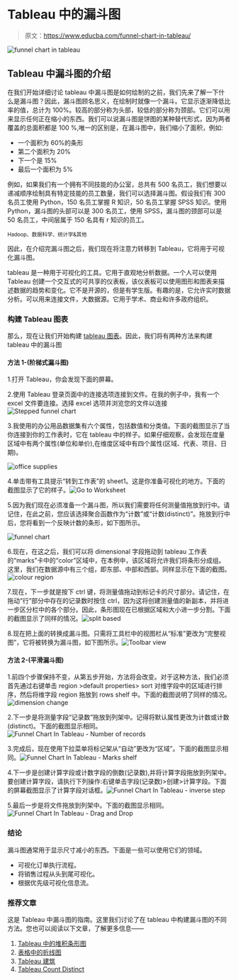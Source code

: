 # Tableau 中的漏斗图

> 原文：<https://www.educba.com/funnel-chart-in-tableau/>

![funnel chart in tableau](img/3409a532f7b0dc732cc0df16c20989c5.png)



## Tableau 中漏斗图的介绍

在我们开始详细讨论 tableau 中漏斗图是如何绘制的之前，我们先来了解一下什么是漏斗图？因此，漏斗图顾名思义，在绘制时就像一个漏斗。它显示逐渐降低比率的值，总计为 100%。较高的部分称为头部，较低的部分称为颈部。它们可以用来显示任何正在缩小的东西。我们可以说漏斗图是饼图的某种替代形式，因为两者覆盖的总面积都是 100 %,唯一的区别是，在漏斗图中，我们缩小了面积，例如:

*   一个面积为 60%的条形
*   第二个面积为 20%
*   下一个是 15%
*   最后一个面积为 5%

例如，如果我们有一个拥有不同技能的办公室，总共有 500 名员工，我们想要以递减顺序绘制具有特定技能的员工数量，我们可以选择漏斗图。假设我们有 300 名员工使用 Python，150 名员工掌握 R 知识，50 名员工掌握 SPSS 知识。使用 Python，漏斗图的头部可以是 300 名员工，使用 SPSS，漏斗图的颈部可以是 50 名员工，中间层属于 150 名具有 r 知识的员工。

<small>Hadoop、数据科学、统计学&其他</small>

因此，在介绍完漏斗图之后，我们现在将注意力转移到 Tableau，它将用于可视化漏斗图。

tableau 是一种用于可视化的工具。它用于直观地分析数据。一个人可以使用 Tableau 创建一个交互式的可共享的仪表板，该仪表板可以使用图形和图表来描述数据的趋势和变化。它不是开源的，但是有学生版。有趣的是，它允许实时数据分析。可以用来连接文件，大数据源。它用于学术、商业和许多政府组织。

### 构建 Tableau 图表

那么，现在让我们开始构建 [tableau 图表](https://www.educba.com/tableau-charts/)。因此，我们将有两种方法来构建 tableau 中的漏斗图

#### 方法 1-(阶梯式漏斗图)

1.打开 Tableau，你会发现下面的屏幕。

2.使用 Tableau 登录页面中的连接选项连接到文件。在我的例子中，我有一个 excel 文件要连接。选择 excel 选项并浏览您的文件以连接![Stepped funnel chart](img/13600459cf546395c76ef422fd2029ed.png)



3.我使用的办公用品数据集有六个属性，包括数值和分类值。下面的截图显示了当你连接到你的工作表时，它在 tableau 中的样子。如果仔细观察，会发现在度量区域中有两个属性(单位和单价),在维度区域中有四个属性(区域、代表、项目、日期)。

![office supplies](img/4b0d2b91370255e3f5d60ce7fdfe3a9c.png)



4.单击带有工具提示“转到工作表”的 sheet1。这是你准备可视化的地方。下面的截图显示了它的样子。![Go to Worksheet](img/552d24c34281c8fcd33e0354f24ba513.png)



5.因为我们现在必须准备一个漏斗图，所以我们需要将任何测量值拖放到行中。请记住，在此之前，您应该选择聚合函数作为“计数”或“计数(distinct)”。拖放到行中后，您将看到一个反映计数的条形，如下图所示。

![funnel chart](img/eb21d8e5c18c206d4265785a729fed39.png)



6.现在，在这之后，我们可以将 dimensional 字段拖动到 tableau 工作表的“marks”卡中的“color”区域中，在本例中，该区域将允许我们将条形分成组。这里，我们在数据源中有三个组，即东部、中部和西部。同样显示在下面的截图。![colour region](img/400fb20804c89e0dc4f36531f3d53a09.png)



7.现在，下一步就是按下 ctrl 键，将测量值拖动到标记卡的尺寸部分。请记住，在拖动“行”部分中存在的记录数时按住 ctrl，因为这将创建测量值的新副本，并将进一步区分栏中的各个部分。因此，条形图现在已根据区域和大小进一步分割。下面的截图显示了同样的情况。![split based](img/0a3626c26a6c85e5c99f60807523ba1c.png)



8.现在把上面的转换成漏斗图。只需将工具栏中的视图栏从“标准”更改为“完整视图”，它将被转换为漏斗图，如下图所示。![Toolbar view](img/81d1256d2b9df4c9b72f497a49e89f4c.png)



#### 方法 2-(平滑漏斗图)

1.前四个步骤保持不变，从第五步开始，方法将会改变。对于这种方法，我们必须首先通过右键单击 region >default properties> sort 对维字段中的区域进行排序，然后将维字段 region 拖放到 rows shelf 中。下面的截图说明了同样的情况。![dimension change](img/87e25e4ff4111db619ad620d7a4c79ca.png)



2.下一步是将测量字段“记录数”拖放到列架中。记得将默认属性更改为计数或计数(distinct)。下面的截图显示相同。![Funnel Chart In Tableau - Number of records](img/15fbb5c28d9f38bb122cd0ad80672b26.png)



3.完成后，现在使用下拉菜单将标记架从“自动”更改为“区域”。下面的截图显示相同。![Funnel Chart In Tableau - Marks shelf](img/a2c8ab065d8362734d01ffc48f5f3441.png)



4.下一步是创建计算字段或计数字段的倒数(记录数),并将计算字段拖放到列架中。要创建计算字段，请执行下列操作:右键单击字段(记录数)>创建>计算字段。下面的屏幕截图显示了计算字段对话框。![Funnel Chart In Tableau - inverse step](img/a9f8417b03b2acc5eb28ed3dd212d0d8.png)



5.最后一步是将文件拖放到列架中。下面的截图显示相同。![Funnel Chart In Tableau - Drag and Drop](img/11ea6de7e855ec4fd2506663321b3020.png)



### 结论

漏斗图通常用于显示尺寸减小的东西。下面是一些可以使用它们的领域。

*   可视化订单执行流程。
*   将销售过程从头到尾可视化。
*   根据优先级可视化信息流。

### 推荐文章

这是 Tableau 中漏斗图的指南。这里我们讨论了在 tableau 中构建漏斗图的不同方法。您也可以阅读以下文章，了解更多信息——

1.  [Tableau 中的堆积条形图](https://www.educba.com/stacked-bar-chart-in-tableau/)
2.  [表格中的折线图](https://www.educba.com/line-chart-in-tableau/)
3.  [Tableau 建筑](https://www.educba.com/tableau-architecture/)
4.  [Tableau Count Distinct](https://www.educba.com/tableau-count-distinct/)





